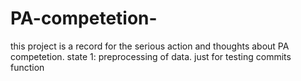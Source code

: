 # PA-competetion-
this project is a record for the serious action and thoughts about PA competetion.
state 1: preprocessing of data.
just for testing commits function
